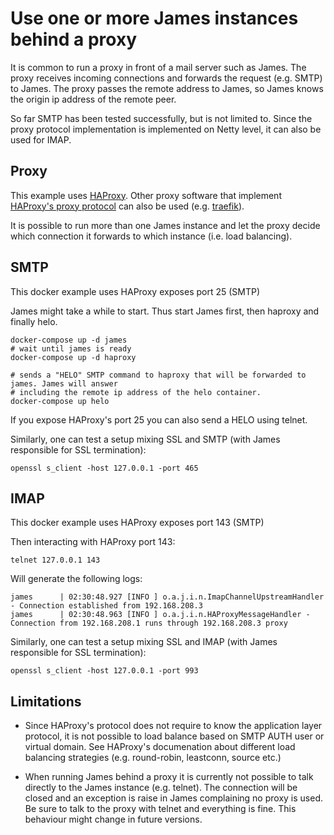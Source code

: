 # Use one or more James instances behind a proxy

It is common to run a proxy in front of a mail server such as James. The proxy receives incoming
connections and forwards the request (e.g. SMTP) to James. The proxy passes the remote address to
James, so James knows the origin ip address of the remote peer.

So far SMTP has been tested successfully, but is not limited to. Since the proxy protocol
implementation is implemented on Netty level, it can also be used for IMAP.

## Proxy

This example uses [HAProxy](https://www.haproxy.org/). Other proxy software that implement
[HAProxy's proxy protocol](https://www.haproxy.org/download/2.7/doc/proxy-protocol.txt) can also be
used (e.g. [traefik](https://traefik.io)).

It is possible to run more than one James instance and let the proxy decide which connection it
forwards to which instance (i.e. load balancing).

## SMTP

This docker example uses HAProxy exposes port 25 (SMTP)

James might take a while to start. Thus start James first, then haproxy and finally helo.
```shell
docker-compose up -d james
# wait until james is ready
docker-compose up -d haproxy

# sends a "HELO" SMTP command to haproxy that will be forwarded to james. James will answer
# including the remote ip address of the helo container.
docker-compose up helo
```

If you expose HAProxy's port 25 you can also send a HELO using telnet.

Similarly, one can test a setup mixing SSL and SMTP (with James responsible for SSL termination):

```
openssl s_client -host 127.0.0.1 -port 465
```

## IMAP

This docker example uses HAProxy exposes port 143 (SMTP)

Then interacting with HAProxy port 143:

```
telnet 127.0.0.1 143
```

Will generate the following logs:

```
james      | 02:30:48.927 [INFO ] o.a.j.i.n.ImapChannelUpstreamHandler - Connection established from 192.168.208.3
james      | 02:30:48.963 [INFO ] o.a.j.i.n.HAProxyMessageHandler - Connection from 192.168.208.1 runs through 192.168.208.3 proxy
```

Similarly, one can test a setup mixing SSL and IMAP (with James responsible for SSL termination):

```
openssl s_client -host 127.0.0.1 -port 993
```

## Limitations

* Since HAProxy's protocol does not require to know the application layer protocol,
it is not possible to load balance based on SMTP AUTH user or virtual domain. See 
HAProxy's documenation about different load balancing strategies
(e.g. round-robin, leastconn, source etc.)

* When running James behind a proxy it is currently not possible to talk directly to
the James instance (e.g. telnet). The connection will be closed and an exception is
raise in James complaining no proxy is used. Be sure to talk to the proxy with telnet
and everything is fine. This behaviour might change in future versions.